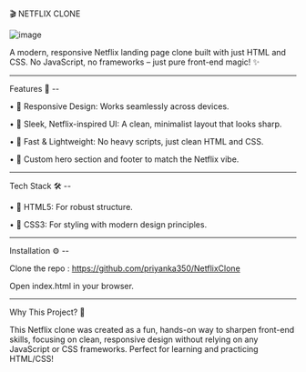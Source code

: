 🎬 NETFLIX CLONE

![image](https://github.com/user-attachments/assets/7c725a96-63fe-4e25-beb3-69eb81d21b3a)

A modern, responsive Netflix landing page clone built with just HTML and CSS. No JavaScript, no frameworks – just pure front-end magic! ✨

-----------------------------------------------------------------------------------------------------------------------------
Features 🌟 --

•	 📱 Responsive Design: Works seamlessly across devices.

•	 🎨 Sleek, Netflix-inspired UI: A clean, minimalist layout that looks sharp.

•	 🚀 Fast & Lightweight: No heavy scripts, just clean HTML and CSS.

•	 🌈 Custom hero section and footer to match the Netflix vibe.

-----------------------------------------------------------------------------------------------------------------------------
Tech Stack 🛠️ --

•	 🧱 HTML5: For robust structure.

•	 🎨 CSS3: For styling with modern design principles.

-----------------------------------------------------------------------------------------------------------------------------
Installation ⚙️ --

Clone the repo :
https://github.com/priyanka350/NetflixClone

Open index.html in your browser.

-----------------------------------------------------------------------------------------------------------------------------
Why This Project? 🤔

This Netflix clone was created as a fun, hands-on way to sharpen front-end skills, focusing on clean, responsive design without relying on any JavaScript or CSS frameworks. Perfect for learning and practicing HTML/CSS!
